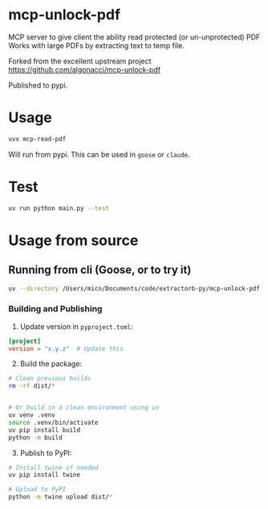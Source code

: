 # mcp-unlock-pdf

MCP server to give client the ability read protected (or un-unprotected) PDF
Works with large PDFs by extracting text to temp file.

Forked from the excellent upstream project https://github.com/algonacci/mcp-unlock-pdf

Published to pypi.

# Usage

```sh
uvx mcp-read-pdf
```

Will run from pypi. This can be used in `goose` or `claude`.

# Test

```sh
uv run python main.py --test
```

# Usage from source

## Running from cli (Goose, or to try it)

```sh
uv --directory /Users/micn/Documents/code/extractorb-py/mcp-unlock-pdf run python main.py
```

### Building and Publishing

1. Update version in `pyproject.toml`:

```toml
[project]
version = "x.y.z"  # Update this
```

2. Build the package:

```bash
# Clean previous builds
rm -rf dist/*


# Or build in a clean environment using uv
uv venv .venv
source .venv/bin/activate
uv pip install build
python -m build
```

3. Publish to PyPI:

```bash
# Install twine if needed
uv pip install twine

# Upload to PyPI
python -m twine upload dist/*
```
